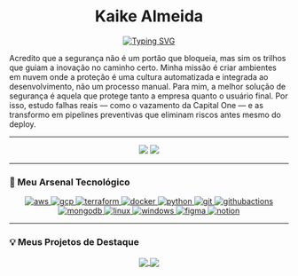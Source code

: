 <div align="center">

# Kaike Almeida
<a href="https://git.io/typing-svg"><img src="https://readme-typing-svg.herokuapp.com?font=Fira+Code&size=18&pause=1000&color=58A6FF&center=true&vCenter=true&width=435&lines=Construtor+de+Segurança+em+Nuvem;Entusiasta+de+DevSecOps" alt="Typing SVG" /></a>
</div>

Acredito que a segurança não é um portão que bloqueia, mas sim os trilhos que guiam a inovação no caminho certo. 
Minha missão é criar ambientes em nuvem onde a proteção é uma cultura automatizada e integrada ao desenvolvimento, não um processo manual. Para mim, a melhor solução de segurança é aquela que protege tanto a empresa quanto o usuário final. Por isso, estudo falhas reais — como o vazamento da Capital One — e as transformo em pipelines preventivas que eliminam riscos antes mesmo do deploy.

---

<p align="center">
  <a href="https://www.linkedin.com/in/kaikealmeida/" target="_blank"><img src="https://img.shields.io/badge/LinkedIn-0077B5?style=for-the-badge&logo=linkedin&logoColor=white" /></a>
  <a href="mailto:kaike.almeida.contato@gmail.com"><img src="https://img.shields.io/badge/Gmail-D14836?style=for-the-badge&logo=gmail&logoColor=white" /></a>
</p>

---

### 🚀 Meu Arsenal Tecnológico

<p align="center">
  <a href="https://aws.amazon.com" target="_blank" rel="noreferrer"> <img src="https://img.shields.io/badge/AWS-%23FF9900.svg?style=for-the-badge&logo=amazon-aws&logoColor=white" alt="aws"/> </a>
  <a href="https://cloud.google.com" target="_blank" rel="noreferrer"> <img src="https://img.shields.io/badge/Google_Cloud-4285F4?style=for-the-badge&logo=google-cloud&logoColor=white" alt="gcp"/> </a>
  <a href="https://www.terraform.io/" target="_blank" rel="noreferrer"> <img src="https://img.shields.io/badge/terraform-%235835CC.svg?style=for-the-badge&logo=terraform&logoColor=white" alt="terraform"/> </a>
  <a href="https://www.docker.com/" target="_blank" rel="noreferrer"> <img src="https://img.shields.io/badge/docker-%230db7ed.svg?style=for-the-badge&logo=docker&logoColor=white" alt="docker"/> </a>
  <a href="https://www.python.org" target="_blank" rel="noreferrer"> <img src="https://img.shields.io/badge/python-3670A0?style=for-the-badge&logo=python&logoColor=ffdd54" alt="python"/> </a>
  <a href="https://git-scm.com/" target="_blank" rel="noreferrer"> <img src="https://img.shields.io/badge/git-%23F05033.svg?style=for-the-badge&logo=git&logoColor=white" alt="git"/> </a>
  <a href="https://docs.github.com/en/actions" target="_blank" rel="noreferrer"> <img src="https://img.shields.io/badge/github%20actions-%232671E5.svg?style=for-the-badge&logo=githubactions&logoColor=white" alt="githubactions"/> </a>
  <a href="https://www.mongodb.com/" target="_blank" rel="noreferrer"> <img src="https://img.shields.io/badge/MongoDB-%234ea94b.svg?style=for-the-badge&logo=mongodb&logoColor=white" alt="mongodb"/> </a>
  <a href="https://www.linux.org/" target="_blank" rel="noreferrer"> <img src="https://img.shields.io/badge/Linux-FCC624?style=for-the-badge&logo=linux&logoColor=black" alt="linux"/> </a>
  <a href="https://www.microsoft.com/en-us/windows" target="_blank" rel="noreferrer"> <img src="https://img.shields.io/badge/Windows-0078D6?style=for-the-badge&logo=windows&logoColor=white" alt="windows"/> </a>
  <a href="https://www.figma.com/" target="_blank" rel="noreferrer"> <img src="https://img.shields.io/badge/figma-%23F24E1E.svg?style=for-the-badge&logo=figma&logoColor=white" alt="figma"/> </a>
  <a href="https://www.notion.so/" target="_blank" rel="noreferrer"> <img src="https://img.shields.io/badge/Notion-000000?style=for-the-badge&logo=notion&logoColor=white" alt="notion"/> </a>
</p>

---

### 💡 Meus Projetos de Destaque

<p align="center">
  <a href="https://github.com/Almeida013/caso-capital-one">
    <img align="center" src="https://github-readme-stats.vercel.app/api/pin/?username=Almeida013&repo=caso-capital-one&theme=tokyonight&hide_border=true&title_color=58A6FF&icon_color=58A6FF" />
  </a>
  <a href="https://github.com/Almeida013/Projeto-AWS-Deteccao-e-Alertas">
    <img align="center" src="https://github-readme-stats.vercel.app/api/pin/?username=Almeida013&repo=Projeto-AWS-Deteccao-e-Alertas&theme=tokyonight&hide_border=true&title_color=58A6FF&icon_color=58A6FF" />
  </a>
</p>
